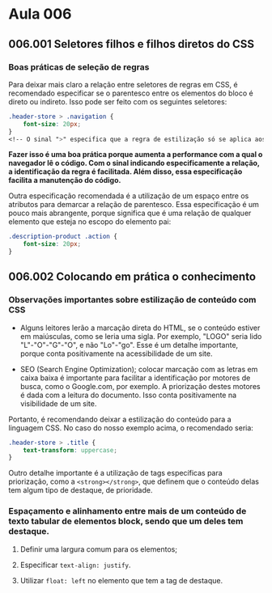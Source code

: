 # Aula 006

## 006.001 Seletores filhos e filhos diretos do CSS

### Boas práticas de seleção de regras

Para deixar mais claro a relação entre seletores de regras em CSS, é recomendado especificar se o parentesco entre os elementos do bloco é direto ou indireto. Isso pode ser feito com os seguintes seletores:

```css
.header-store > .navigation {
    font-size: 20px;
}
<!-- O sinal ">" especifica que a regra de estilização só se aplica aos elementos da classe .navigation que são filhos diretos de um elemento da classe .header-store -->
```

**Fazer isso é uma boa prática porque aumenta a performance com a qual o navegador lê o código. Com o sinal indicando especificamente a relação, a identificação da regra é facilitada. Além disso, essa especificação facilita a manutenção do código.**

Outra especificação recomendada é a utilização de um espaço entre os atributos para demarcar a relação de parentesco. Essa especificação é um pouco mais abrangente, porque significa que é uma relação de qualquer elemento que esteja no escopo do elemento pai:

```css
.description-product .action {
    font-size: 20px;
}
```

## 006.002 Colocando em prática o conhecimento

### Observações importantes sobre estilização de conteúdo com CSS

- Alguns leitores lerão a marcação direta do HTML, se o conteúdo estiver em maiúsculas, como se leria uma sigla. Por exemplo, "LOGO" seria lido "L"-"O"-"G"-"O", e não "Lo"-"go". Esse é um detalhe importante, porque conta positivamente na acessibilidade de um site.

- SEO (Search Engine Optimization); colocar marcação com as letras em caixa baixa é importante para facilitar a identificação por motores de busca, como o Google.com, por exemplo. A priorização destes motores é dada com a leitura do documento. Isso conta positivamente na visibilidade de um site.

Portanto, é recomendando deixar a estilização do conteúdo para a linguagem CSS. No caso do nosso exemplo acima, o recomendado seria:

```css
.header-store > .title {
    text-transform: uppercase;
}
```

Outro detalhe importante é a utilização de tags específicas para priorização, como a `<strong></strong>`, que definem que o conteúdo delas tem algum tipo de destaque, de prioridade.

### Espaçamento e alinhamento entre mais de um conteúdo de texto tabular de elementos block, sendo que um deles tem destaque.

1. Definir uma largura comum para os elementos;

2. Especificar `text-align: justify`.

3. Utilizar `float: left` no elemento que tem a tag de destaque.